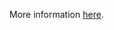More information [here](https://docs.prismacloud.io/en/enterprise-edition/policy-reference/azure-policies/azure-networking-policies/azr-networking-174).
